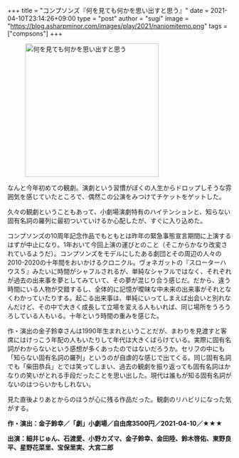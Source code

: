+++
title = "コンプソンズ『何を見ても何かを思い出すと思う』"
date = 2021-04-10T23:14:26+09:00
type = "post"
author = "sugi"
image = "https://blog.asharpminor.com/images/play/2021/naniomitemo.png"
tags = ["compsons"]
+++
<figure class="alignleft"><img src="/images/play/2021/naniomitemo.png" alt="何を見ても何かを思い出すと思う" style="width: 300px !important;"></figure>

なんと今年初めての観劇。演劇という習慣がぼくの人生からドロップしそうな雰囲気を感じていたところで、偶然この公演をみつけてチケットをゲットした。

久々の観劇ということもあって、小劇場演劇特有のハイテンションと、知らない固有名詞の羅列に最初ついていけるか心配したが、すぐに入り込めた。

コンプソンズの10周年記念作品でもともとは昨年の緊急事態宣言期間に上演するはずが中止になり。1年おいて今回上演の運びとのこと（そこからかなり改変されているようだ）。コンプソンズをモデルにしたある劇団とその周辺の人々の2010-2020の十年間をおいかけるクロニクル。ヴォネガットの『スローターハウス５』みたいに時間がシャフルされるが、単純なシャフルではなく、それぞれが過去の出来事を夢としてみていて、その夢が混じり合う感じだ。だから、違う時間にいる人物が交錯するし、全体的に記憶が曖昧な中未来の出来事がそれとなくわかっていたりする。起こる出来事は、単純にいってしまえば出会いと別れなんだけど、その中で大きく成長して立場を変える人もいれば、同じ場所をうろうろしている人もいる。十年という時間の重みを感じた。

作・演出の金子鈴幸さんは1990年生まれということだが、まわりを見渡すと客席にはけっこう年配の人もいたりして年代は大きくばらけている。実際に固有名詞がわからないという感想が多くあったのではないだろうか。セリフの中にも「知らない固有名詞の羅列」というのが自虐的な感じで出てくる。同じ固有名詞でも「柴田恭兵」とでは笑ってしまい、過去の観劇を振り返っても固有名詞はかなりの笑いがとれる手段だったことを思い出した。現代は誰もが知る固有名詞がないのはつらいかもしれない。

見た直後よりあとからのほうが心に残る作品だった。観劇のリハビリになった気がする。

**作・演出：金子鈴幸／「劇」小劇場／自由席3500円／2021-04-10／★★★**

**出演：細井じゅん、石渡愛、小野カズマ、金子鈴幸、金田陸、鈴木啓佑、東野良平、星野花菜里、宝保里実、大宮二郎**
